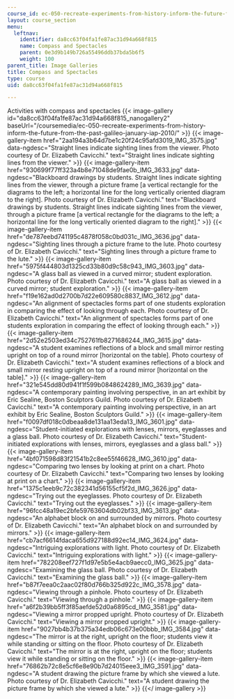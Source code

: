```yaml
---
course_id: ec-050-recreate-experiments-from-history-inform-the-future-from-the-past-galileo-january-iap-2010
layout: course_section
menu:
  leftnav:
    identifier: da8cc63f04fa1fe87ac31d94a668f815
    name: Compass and Spectacles
    parent: 0e3d9b149b726a55496ddb37bda5b6f5
    weight: 100
parent_title: Image Galleries
title: Compass and Spectacles
type: course
uid: da8cc63f04fa1fe87ac31d94a668f815

---
```


Activities with compass and spectacles
{{< image-gallery id="da8cc63f04fa1fe87ac31d94a668f815_nanogallery2" baseUrl="/coursemedia/ec-050-recreate-experiments-from-history-inform-the-future-from-the-past-galileo-january-iap-2010/" >}}
{{< image-gallery-item href="2aa194a3b64d7be1c20f24c95afd3019_IMG_3575.jpg" data-ngdesc="Straight lines indicate sighting lines from the viewer. Photo courtesy of Dr. Elizabeth Cavicchi." text="Straight lines indicate sighting lines from the viewer." >}}
{{< image-gallery-item href="930699f77ff323a4b8e71048de9fae0b_IMG_3633.jpg" data-ngdesc="Blackboard drawings by students. Straight lines indicate sighting lines from the viewer, through a picture frame \[a vertical rectangle for the diagrams to the left; a horizontal line for the long vertically oriented diagram to the right\]. Photo courtesy of Dr. Elizabeth Cavicchi." text="Blackboard drawings by students. Straight lines indicate sighting lines from the viewer, through a picture frame \[a vertical rectangle for the diagrams to the left; a horizontal line for the long vertically oriented diagram to the right\]." >}}
{{< image-gallery-item href="de787eebd741195c4878f058c0bd031c_IMG_3636.jpg" data-ngdesc="Sighting lines through a picture frame to the lute. Photo courtesy of Dr. Elizabeth Cavicchi." text="Sighting lines through a picture frame to the lute." >}}
{{< image-gallery-item href="5975f444803d1325cd33b80d9c58c943_IMG_3603.jpg" data-ngdesc="A glass ball as viewed in a curved mirror; student exploration. Photo courtesy of Dr. Elizabeth Cavicchi." text="A glass ball as viewed in a curved mirror; student exploration." >}}
{{< image-gallery-item href="f19e162ad0d2700b7d22e609580c8837_IMG_3612.jpg" data-ngdesc="An alignment of spectacles forms part of one students exploration in comparing the effect of looking through each. Photo courtesy of Dr. Elizabeth Cavicchi." text="An alignment of spectacles forms part of one students exploration in comparing the effect of looking through each." >}}
{{< image-gallery-item href="2d52e2503ed34c752761fb8271686244_IMG_3615.jpg" data-ngdesc="A student examines reflections of a block and small mirror resting upright on top of a round mirror \[horizontal on the table\]. Photo courtesy of Dr. Elizabeth Cavicchi." text="A student examines reflections of a block and small mirror resting upright on top of a round mirror \[horizontal on the table\]." >}}
{{< image-gallery-item href="321e545dd80d941f1f599b0848624289_IMG_3639.jpg" data-ngdesc="A contemporary painting involving perspective, in an art exhibit by Eric Sealine, Boston Sculptors Guild. Photo courtesy of Dr. Elizabeth Cavicchi." text="A contemporary painting involving perspective, in an art exhibit by Eric Sealine, Boston Sculptors Guild." >}}
{{< image-gallery-item href="f0097df018c0dbeaa8de131aa13eda13_IMG_3601.jpg" data-ngdesc="Student-initiated explorations with lenses, mirrors, eyeglasses and a glass ball. Photo courtesy of Dr. Elizabeth Cavicchi." text="Student-initiated explorations with lenses, mirrors, eyeglasses and a glass ball." >}}
{{< image-gallery-item href="4bf071598d83f21541b2c8ee55f46628_IMG_3610.jpg" data-ngdesc="Comparing two lenses by looking at print on a chart. Photo courtesy of Dr. Elizabeth Cavicchi." text="Comparing two lenses by looking at print on a chart." >}}
{{< image-gallery-item href="1375c1eeb9c72c382341d56155cf5f2d_IMG_3626.jpg" data-ngdesc="Trying out the eyeglasses. Photo courtesy of Dr. Elizabeth Cavicchi." text="Trying out the eyeglasses." >}}
{{< image-gallery-item href="96fcc48a19ec2bfe59763604db02bf33_IMG_3613.jpg" data-ngdesc="An alphabet block on and surrounded by mirrors. Photo courtesy of Dr. Elizabeth Cavicchi." text="An alphabet block on and surrounded by mirrors." >}}
{{< image-gallery-item href="cb7acf6614fdaca655d927188d92ec14_IMG_3624.jpg" data-ngdesc="Intriguing explorations with light. Photo courtesy of Dr. Elizabeth Cavicchi." text="Intriguing explorations with light." >}}
{{< image-gallery-item href="782208eef727f1d97e5b5e4acb9aecc0_IMG_3625.jpg" data-ngdesc="Examining the glass ball. Photo courtesy of Dr. Elizabeth Cavicchi." text="Examining the glass ball." >}}
{{< image-gallery-item href="b87f7eea0c2aac02f80d766b325d922c_IMG_3578.jpg" data-ngdesc="Viewing through a pinhole. Photo courtesy of Dr. Elizabeth Cavicchi." text="Viewing through a pinhole." >}}
{{< image-gallery-item href="a6f2b39bb5ff3f85aefde52d0a6895cd_IMG_3581.jpg" data-ngdesc="Viewing a mirror propped upright. Photo courtesy of Dr. Elizabeth Cavicchi." text="Viewing a mirror propped upright." >}}
{{< image-gallery-item href="9027bb4b37b375a34edb06c673e00bbb_IMG_3584.jpg" data-ngdesc="The mirror is at the right, upright on the floor; students view it while standing or sitting on the floor. Photo courtesy of Dr. Elizabeth Cavicchi." text="The mirror is at the right, upright on the floor; students view it while standing or sitting on the floor." >}}
{{< image-gallery-item href="76862b72c8e5cf6e8e90b7d24015eee3_IMG_3591.jpg" data-ngdesc="A student drawing the picture frame by which she viewed a lute. Photo courtesy of Dr. Elizabeth Cavicchi." text="A student drawing the picture frame by which she viewed a lute." >}}
{{</ image-gallery >}}